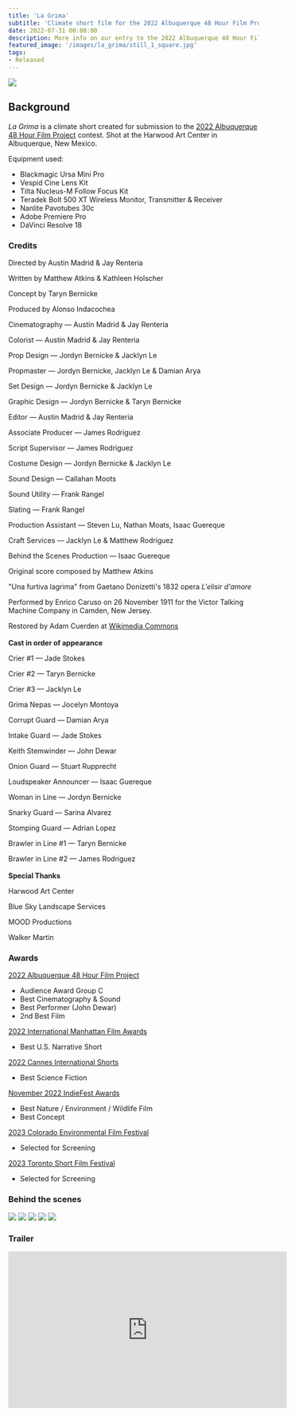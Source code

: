 ```yaml
---
title: 'La Grima'
subtitle: 'Climate short film for the 2022 Albuquerque 48 Hour Film Project'
date: 2022-07-31 00:00:00
description: More info on our entry to the 2022 Albuquerque 48 Hour Film Project, La Grima
featured_image: '/images/la_grima/still_1_square.jpg'
tags:
- Released
---
```


![](/images/la_grima/still_3.jpg)

## Background

_La Grima_ is a climate short created for submission to the [2022 Albuquerque 48 Hour Film Project](https://www.48hourfilm.com/en/albuquerque-nm) contest. Shot at the Harwood Art Center in Albuquerque, New Mexico.

Equipment used:

* Blackmagic Ursa Mini Pro
* Vespid Cine Lens Kit
* Tilta Nucleus-M Follow Focus Kit
* Teradek Bolt 500 XT Wireless Monitor, Transmitter & Receiver
* Nanlite Pavotubes 30c
* Adobe Premiere Pro
* DaVinci Resolve 18

### Credits

Directed by Austin Madrid & Jay Renteria

Written by Matthew Atkins & Kathleen Holscher

Concept by Taryn Bernicke

Produced by Alonso Indacochea

Cinematography — Austin Madrid & Jay Renteria

Colorist — Austin Madrid & Jay Renteria

Prop Design — Jordyn Bernicke & Jacklyn Le

Propmaster — Jordyn Bernicke, Jacklyn Le & Damian Arya

Set Design — Jordyn Bernicke & Jacklyn Le

Graphic Design — Jordyn Bernicke & Taryn Bernicke

Editor — Austin Madrid & Jay Renteria

Associate Producer — James Rodriguez

Script Supervisor — James Rodriguez

Costume Design — Jordyn Bernicke & Jacklyn Le

Sound Design — Callahan Moots

Sound Utility — Frank Rangel

Slating — Frank Rangel

Production Assistant — Steven Lu, Nathan Moats, Isaac Guereque

Craft Services — Jacklyn Le & Matthew Rodriguez

Behind the Scenes Production — Isaac Guereque

Original score composed by Matthew Atkins

"Una furtiva lagrima" from Gaetano Donizetti's 1832 opera *L'elisir d'amore*

Performed by Enrico Caruso on 26 November 1911 for the Victor Talking Machine Company in Camden, New Jersey.

Restored by Adam Cuerden at [Wikimedia Commons](http://commons.wikimedia.org)
<br><br>
**Cast in order of appearance**

Crier #1 — Jade Stokes

Crier #2 — Taryn Bernicke

Crier #3 — Jacklyn Le

Grima Nepas — Jocelyn Montoya

Corrupt Guard — Damian Arya

Intake Guard — Jade Stokes

Keith Stemwinder — John Dewar

Onion Guard — Stuart Rupprecht

Loudspeaker Announcer — Isaac Guereque

Woman in Line — Jordyn Bernicke

Snarky Guard — Sarina Alvarez

Stomping Guard — Adrian Lopez

Brawler in Line #1 — Taryn Bernicke

Brawler in Line #2 — James Rodriguez
<br><br>
**Special Thanks**

Harwood Art Center

Blue Sky Landscape Services

MOOD Productions

Walker Martin

### Awards

[2022 Albuquerque 48 Hour Film Project](https://www.48hourfilm.com/en/albuquerque-nm)
* Audience Award Group C
* Best Cinematography & Sound
* Best Performer (John Dewar)
* 2nd Best Film

[2022 International Manhattan Film Awards](https://www.manhattanfilmawards.art/3rd)
* Best U.S. Narrative Short

[2022 Cannes International Shorts](https://www.cannesfestshort.com/2nd)
* Best Science Fiction

[November 2022 IndieFest Awards](https://theindiefest.com/)
* Best Nature / Environment / Wildlife Film
* Best Concept

[2023 Colorado Environmental Film Festival](https://ceff.net/)
* Selected for Screening

[2023 Toronto Short Film Festival](https://filmfreeway.com/TorontoShortFilmFestival)
* Selected for Screening

### Behind the scenes

<div class="gallery" data-columns="2">
	<img src="/images/la_grima/behind_3.jpg">
	<img src="/images/la_grima/behind_1.jpg">
	<img src="/images/la_grima/behind_2.jpg">
	<img src="/images/la_grima/poster.png">
	<img src="/images/la_grima/behind_4.jpg">
</div>

### Trailer

<iframe width="560" height="315" src="https://www.youtube-nocookie.com/embed/nuhTPfyKGgU" title="YouTube video player" frameborder="0" allow="accelerometer; autoplay; clipboard-write; encrypted-media; gyroscope; picture-in-picture" allowfullscreen></iframe>